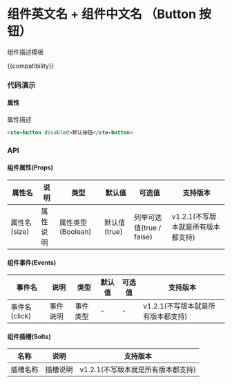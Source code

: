 # 组件英文名 + 组件中文名 （Button 按钮）

组件描述模板

{{compatibility}}

### 代码演示
#### 属性
属性描述

```html
<ste-button disabled>默认按钮</ste-button>
```

### API
#### 组件属性(Props)

|属性名			|说明		|类型				|默认值			|可选值						|支持版本							|
|---			|---		|---				|---			|---						|---								|
|属性名	(size)	|属性说明	|属性类型(Boolean)	|默认值(true)	|列举可选值(true / false)	|v1.2.1(不写版本就是所有版本都支持)	|

#### 组件事件(Events)

|事件名			|说明		|类型		|默认值	|可选值	|支持版本							|
|---			|---		|---		|---	|---	|---								|
|事件名(click)	| 事件说明	| 事件类型	| -		| -		|v1.2.1(不写版本就是所有版本都支持)	|

#### 组件插槽(Solts)

|名称		|说明		|支持版本							|
|---		|---		|---								|
|插槽名称	|插槽说明	|v1.2.1(不写版本就是所有版本都支持)	|

